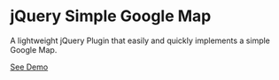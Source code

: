 # jQuery Simple Google Map
A lightweight jQuery Plugin that easily and quickly implements a simple Google Map.

<a href="http://sgm.ramihassan.net" target="_blank">See Demo</a>
